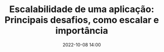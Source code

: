 ---
title: 'Escalabilidade de uma aplicação: Principais desafios, como escalar e importância'
type: palestra
speakers:
  - Daniel Rodrigues
picture: /assets/images/schedule/daniel-rodrigues.jpg
linkedin: https://www.linkedin.com/in/eusouodaniel
twitter: 
instagram: 
date: '2022-10-08 14:00'
rooms:
  - 2
  - 3
---